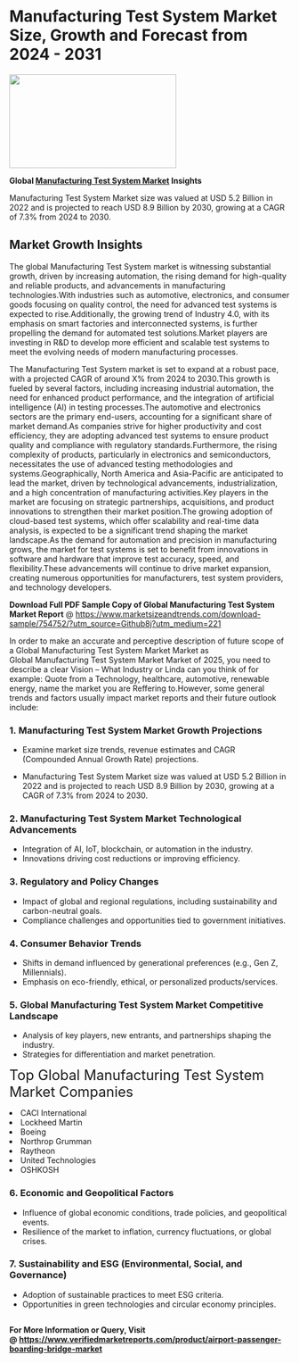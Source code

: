 <H1>Manufacturing Test System Market Size, Growth and Forecast from 2024 - 2031</H1><img class="aligncenter size-medium wp-image-584254" src="https://thirdeyenews.in/wp-content/uploads/2024/09/Global-Market-Research-300x168.jpeg" alt="" width="300" height="168" /><p><strong>Global&nbsp;<a href="https://www.marketsizeandtrends.com/download-sample/754752/?utm_source=Github8j?utm_medium=221">Manufacturing Test System Market</a> Insights</strong></p><p>Manufacturing Test System Market size was valued at USD 5.2 Billion in 2022 and is projected to reach USD 8.9 Billion by 2030, growing at a CAGR of 7.3% from 2024 to 2030.</p><p><h2>Market Growth Insights</h2> <p>The global Manufacturing Test System market is witnessing substantial growth, driven by increasing automation, the rising demand for high-quality and reliable products, and advancements in manufacturing technologies.With industries such as automotive, electronics, and consumer goods focusing on quality control, the need for advanced test systems is expected to rise.Additionally, the growing trend of Industry 4.0, with its emphasis on smart factories and interconnected systems, is further propelling the demand for automated test solutions.Market players are investing in R&D to develop more efficient and scalable test systems to meet the evolving needs of modern manufacturing processes.</p> <p>The Manufacturing Test System market is set to expand at a robust pace, with a projected CAGR of around X% from 2024 to 2030.This growth is fueled by several factors, including increasing industrial automation, the need for enhanced product performance, and the integration of artificial intelligence (AI) in testing processes.The automotive and electronics sectors are the primary end-users, accounting for a significant share of market demand.As companies strive for higher productivity and cost efficiency, they are adopting advanced test systems to ensure product quality and compliance with regulatory standards.Furthermore, the rising complexity of products, particularly in electronics and semiconductors, necessitates the use of advanced testing methodologies and systems.Geographically, North America and Asia-Pacific are anticipated to lead the market, driven by technological advancements, industrialization, and a high concentration of manufacturing activities.Key players in the market are focusing on strategic partnerships, acquisitions, and product innovations to strengthen their market position.The growing adoption of cloud-based test systems, which offer scalability and real-time data analysis, is expected to be a significant trend shaping the market landscape.As the demand for automation and precision in manufacturing grows, the market for test systems is set to benefit from innovations in software and hardware that improve test accuracy, speed, and flexibility.These advancements will continue to drive market expansion, creating numerous opportunities for manufacturers, test system providers, and technology developers.<p><span class=""><strong>Download Full PDF Sample Copy of Global Manufacturing Test System Market Report</strong> @ <a href="https://www.marketsizeandtrends.com/download-sample/754752/?utm_source=Github8j?utm_medium=221" target="_blank">https://www.marketsizeandtrends.com/download-sample/754752/?utm_source=Github8j?utm_medium=221</a></span></p><p>In order to make an accurate and perceptive description of future scope of a Global&nbsp;Manufacturing Test System Market Market as Global&nbsp;Manufacturing Test System Market Market of 2025, you need to describe a clear Vision &ndash; What Industry or Linda can you think of for example: Quote from a Technology, healthcare, automotive, renewable energy, name the market you are Reffering to.However, some general trends and factors usually impact market reports and their future outlook include:</p><h3>1.&nbsp;<strong>Manufacturing Test System Market Growth Projections</strong></h3><ul><li>Examine market size trends, revenue estimates and CAGR (Compounded Annual Growth Rate) projections.</li><li><p>Manufacturing Test System Market size was valued at USD 5.2 Billion in 2022 and is projected to reach USD 8.9 Billion by 2030, growing at a CAGR of 7.3% from 2024 to 2030.</p></li></ul><h3>2.&nbsp;<strong>Manufacturing Test System Market Technological Advancements</strong></h3><ul><li>Integration of AI, IoT, blockchain, or automation in the industry.</li><li>Innovations driving cost reductions or improving efficiency.</li></ul><h3>3.&nbsp;<strong>Regulatory and Policy Changes</strong></h3><ul><li>Impact of global and regional regulations, including sustainability and carbon-neutral goals.</li><li>Compliance challenges and opportunities tied to government initiatives.</li></ul><h3>4.&nbsp;<strong>Consumer Behavior Trends</strong></h3><ul><li>Shifts in demand influenced by generational preferences (e.g., Gen Z, Millennials).</li><li>Emphasis on eco-friendly, ethical, or personalized products/services.</li></ul><h3>5.&nbsp;<strong>Global Manufacturing Test System Market Competitive Landscape</strong></h3><ul><li>Analysis of key players, new entrants, and partnerships shaping the industry.</li><li>Strategies for differentiation and market penetration.</li></ul><p data-pm-slice="1 1 []"><span style="color: inherit; font-family: inherit; font-size: 25px;">Top Global Manufacturing Test System Market Companies</span></p><div class="" data-test-id=""><p><li>CACI International</li><li> Lockheed Martin</li><li> Boeing</li><li> Northrop Grumman</li><li> Raytheon</li><li> United Technologies</li><li> OSHKOSH</li></p></div><h3>6.&nbsp;<strong>Economic and Geopolitical Factors</strong></h3><ul><li>Influence of global economic conditions, trade policies, and geopolitical events.</li><li>Resilience of the market to inflation, currency fluctuations, or global crises.</li></ul><h3>7.&nbsp;<strong>Sustainability and ESG (Environmental, Social, and Governance)</strong></h3><ul><li>Adoption of sustainable practices to meet ESG criteria.</li><li>Opportunities in green technologies and circular economy principles.</li></ul><h2><strong style="font-size: 14px;">For More Information or Query, Visit @&nbsp;</strong><a style="background-color: #ffffff; font-size: 14px;" href="https://www.marketsizeandtrends.com/report/manufacturing-test-system-market/" target="_blank">https://www.verifiedmarketreports.com/product/airport-passenger-boarding-bridge-market</a></h2>